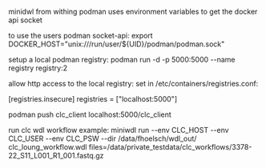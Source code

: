 minidwl from withing podman uses environment variables to get the docker api socket

to use the users podman socket-api:
export DOCKER_HOST="unix:///run/user/${UID}/podman/podman.sock"


setup a local podman registry:
podman run -d -p 5000:5000 --name registry registry:2

allow http access to the local registry:
set in /etc/containers/registries.conf:

[registries.insecure]
registries = ["localhost:5000"]


podman push clc_client localhost:5000/clc_client


run clc wdl workflow example:
miniwdl run --env CLC_HOST --env CLC_USER --env CLC_PSW --dir /data/fhoelsch/wdl_out/ clc_loung_workflow.wdl files=/data/private_testdata/clc_workflows/3378-22_S11_L001_R1_001.fastq.gz

